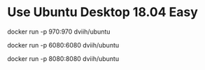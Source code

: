 # Use Ubuntu Desktop 18.04 Easy

docker run -p 970:970 dviih/ubuntu

docker run -p 6080:6080 dviih/ubuntu

docker run -p 8080:8080 dviih/ubuntu
